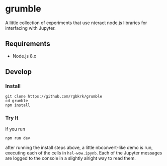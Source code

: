 # grumble

A little collection of experiments that use nteract node.js libraries for interfacing with Jupyter.

## Requirements

* Node.js 8.x

## Develop

### Install

```
git clone https://github.com/rgbkrk/grumble
cd grumble
npm install
```

### Try It

If you run

```
npm run dev
```

after running the install steps above, a little nbconvert-like demo is run, executing each of the cells in `hsl-wow.ipynb`. Each of the Jupyter messages are logged to the console in a slightly alright way to read them.

